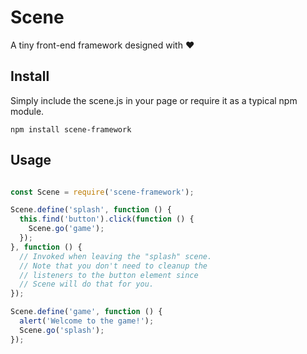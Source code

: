 # Scene
A tiny front-end framework designed with ❤️

## Install

Simply include the scene.js in your page or require it as a typical npm module.

```shell
npm install scene-framework
```

## Usage

```javascript

const Scene = require('scene-framework');

Scene.define('splash', function () {
  this.find('button').click(function () {
    Scene.go('game');
  });
}, function () {
  // Invoked when leaving the "splash" scene.
  // Note that you don't need to cleanup the
  // listeners to the button element since
  // Scene will do that for you.
});

Scene.define('game', function () {
  alert('Welcome to the game!');
  Scene.go('splash');
});

